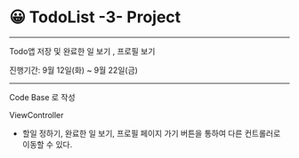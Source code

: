 # 😀 TodoList -3- Project
---

Todo앱 저장 및 완료한 일 보기 , 프로필 보기

진행기간: 9월 12일(화) ~ 9월 22일(금)

---

Code Base 로 작성

ViewController

- 할일 정하기, 완료한 일 보기, 프로필 페이지 가기 버튼을 통하여 다른 컨트롤러로 이동할 수 있다.

